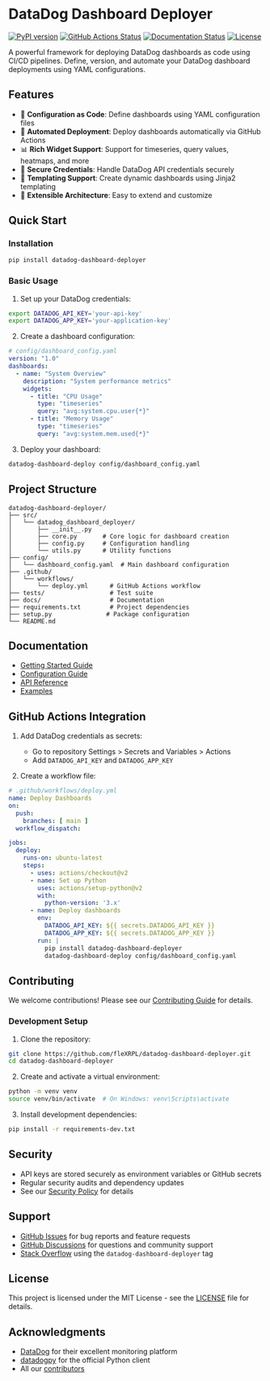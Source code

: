 # DataDog Dashboard Deployer

[![PyPI version](https://badge.fury.io/py/datadog-dashboard-deployer.svg)](https://badge.fury.io/py/datadog-dashboard-deployer)
[![GitHub Actions Status](https://github.com/fleXRPL/datadog-dashboard-deployer/workflows/CI/badge.svg)](https://github.com/fleXRPL/datadog-dashboard-deployer/actions)
[![Documentation Status](https://readthedocs.org/projects/datadog-dashboard-deployer/badge/?version=latest)](https://datadog-dashboard-deployer.readthedocs.io/en/latest/?badge=latest)
[![License](https://img.shields.io/github/license/fleXRPL/datadog-dashboard-deployer)](https://github.com/fleXRPL/datadog-dashboard-deployer/blob/main/LICENSE)

A powerful framework for deploying DataDog dashboards as code using CI/CD pipelines. Define, version, and automate your DataDog dashboard deployments using YAML configurations.

## Features

- 🚀 **Configuration as Code**: Define dashboards using YAML configuration files
- 🔄 **Automated Deployment**: Deploy dashboards automatically via GitHub Actions
- 📊 **Rich Widget Support**: Support for timeseries, query values, heatmaps, and more
- 🔐 **Secure Credentials**: Handle DataDog API credentials securely
- 🎨 **Templating Support**: Create dynamic dashboards using Jinja2 templating
- 🔌 **Extensible Architecture**: Easy to extend and customize

## Quick Start

### Installation

```bash
pip install datadog-dashboard-deployer
```

### Basic Usage

1. Set up your DataDog credentials:
```bash
export DATADOG_API_KEY='your-api-key'
export DATADOG_APP_KEY='your-application-key'
```

2. Create a dashboard configuration:
```yaml
# config/dashboard_config.yaml
version: "1.0"
dashboards:
  - name: "System Overview"
    description: "System performance metrics"
    widgets:
      - title: "CPU Usage"
        type: "timeseries"
        query: "avg:system.cpu.user{*}"
      - title: "Memory Usage"
        type: "timeseries"
        query: "avg:system.mem.used{*}"
```

3. Deploy your dashboard:
```bash
datadog-dashboard-deploy config/dashboard_config.yaml
```

## Project Structure

```
datadog-dashboard-deployer/
├── src/
│   └── datadog_dashboard_deployer/
│       ├── __init__.py
│       ├── core.py       # Core logic for dashboard creation
│       ├── config.py     # Configuration handling
│       └── utils.py      # Utility functions
├── config/
│   └── dashboard_config.yaml  # Main dashboard configuration
├── .github/
│   └── workflows/
│       └── deploy.yml      # GitHub Actions workflow
├── tests/                  # Test suite
├── docs/                   # Documentation
├── requirements.txt        # Project dependencies
├── setup.py               # Package configuration
└── README.md
```

## Documentation

- [Getting Started Guide](https://github.com/fleXRPL/datadog-dashboard-deployer/wiki/Getting-Started)
- [Configuration Guide](https://github.com/fleXRPL/datadog-dashboard-deployer/wiki/Configuration-Guide)
- [API Reference](https://datadog-dashboard-deployer.readthedocs.io/)
- [Examples](https://github.com/fleXRPL/datadog-dashboard-deployer/wiki/Examples)

## GitHub Actions Integration

1. Add DataDog credentials as secrets:
   - Go to repository Settings > Secrets and Variables > Actions
   - Add `DATADOG_API_KEY` and `DATADOG_APP_KEY`

2. Create a workflow file:
```yaml
# .github/workflows/deploy.yml
name: Deploy Dashboards
on:
  push:
    branches: [ main ]
  workflow_dispatch:

jobs:
  deploy:
    runs-on: ubuntu-latest
    steps:
      - uses: actions/checkout@v2
      - name: Set up Python
        uses: actions/setup-python@v2
        with:
          python-version: '3.x'
      - name: Deploy dashboards
        env:
          DATADOG_API_KEY: ${{ secrets.DATADOG_API_KEY }}
          DATADOG_APP_KEY: ${{ secrets.DATADOG_APP_KEY }}
        run: |
          pip install datadog-dashboard-deployer
          datadog-dashboard-deploy config/dashboard_config.yaml
```

## Contributing

We welcome contributions! Please see our [Contributing Guide](https://github.com/fleXRPL/datadog-dashboard-deployer/wiki/Contributing) for details.

### Development Setup

1. Clone the repository:
```bash
git clone https://github.com/fleXRPL/datadog-dashboard-deployer.git
cd datadog-dashboard-deployer
```

2. Create and activate a virtual environment:
```bash
python -m venv venv
source venv/bin/activate  # On Windows: venv\Scripts\activate
```

3. Install development dependencies:
```bash
pip install -r requirements-dev.txt
```

## Security

- API keys are stored securely as environment variables or GitHub secrets
- Regular security audits and dependency updates
- See our [Security Policy](https://github.com/fleXRPL/datadog-dashboard-deployer/wiki/Security) for details

## Support

- [GitHub Issues](https://github.com/fleXRPL/datadog-dashboard-deployer/issues) for bug reports and feature requests
- [GitHub Discussions](https://github.com/fleXRPL/datadog-dashboard-deployer/discussions) for questions and community support
- [Stack Overflow](https://stackoverflow.com/questions/tagged/datadog-dashboard-deployer) using the `datadog-dashboard-deployer` tag

## License

This project is licensed under the MIT License - see the [LICENSE](LICENSE) file for details.

## Acknowledgments

- [DataDog](https://www.datadoghq.com/) for their excellent monitoring platform
- [datadogpy](https://github.com/DataDog/datadogpy) for the official Python client
- All our [contributors](https://github.com/fleXRPL/datadog-dashboard-deployer/graphs/contributors)

